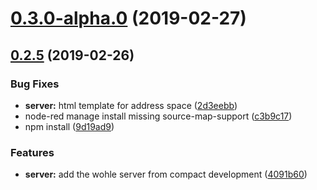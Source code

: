 # [0.3.0-alpha.0](https://github.com/BiancoRoyal/node-red-contrib-opcua-server/compare/v0.2.5...v0.3.0-alpha.0) (2019-02-27)



## [0.2.5](https://github.com/BiancoRoyal/node-red-contrib-opcua-server/compare/4091b60...v0.2.5) (2019-02-26)


### Bug Fixes

* **server:** html template for address space ([2d3eebb](https://github.com/BiancoRoyal/node-red-contrib-opcua-server/commit/2d3eebb))
* node-red manage install missing source-map-support ([c3b9c17](https://github.com/BiancoRoyal/node-red-contrib-opcua-server/commit/c3b9c17))
* npm install ([9d19ad9](https://github.com/BiancoRoyal/node-red-contrib-opcua-server/commit/9d19ad9))


### Features

* **server:** add the wohle server from compact development ([4091b60](https://github.com/BiancoRoyal/node-red-contrib-opcua-server/commit/4091b60))



